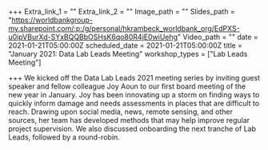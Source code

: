 +++
Extra_link_1 = ""
Extra_link_2 = ""
Image_path = ""
Slides_path = "https://worldbankgroup-my.sharepoint.com/:p:/g/personal/hkrambeck_worldbank_org/EdPXS-u0ipVBurXd-SYxBQQBbOSHsK6qo80R4jE0wiUehg"
Video_path = ""
date = 2021-01-21T05:00:00Z
scheduled_date = 2021-01-21T05:00:00Z
title = "January 2021: Data Lab Leads Meeting"
workshop_types = ["Lab Leads Meeting"]

+++
We kicked off the Data Lab Leads 2021 meeting series by inviting guest speaker and fellow colleague Joy Aoun to our first board meeting of the new year in January. Joy has been innovating up a storm on finding ways to quickly inform damage and needs assessments in places that are difficult to reach. Drawing upon social media, news, remote sensing, and other sources, her team has developed methods that may help improve regular project supervision. We also discussed onboarding the next tranche of Lab Leads, followed by a round-robin.